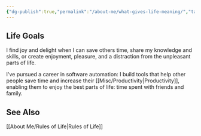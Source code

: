 ```yaml
---
{"dg-publish":true,"permalink":"/about-me/what-gives-life-meaning/","tags":["bio","thoughts"],"noteIcon":""}
---
```



## Life Goals

I find joy and delight when I can save others time, share my knowledge and skills, or create enjoyment, pleasure, and a distraction from the unpleasant parts of life. 

I've pursued a career in software automation: I build tools that help other people save time and increase their [[Misc/Productivity\|Productivity]], enabling them to enjoy the best parts of life: time spent with friends and family.

## See Also
[[About Me/Rules of Life\|Rules of Life]]